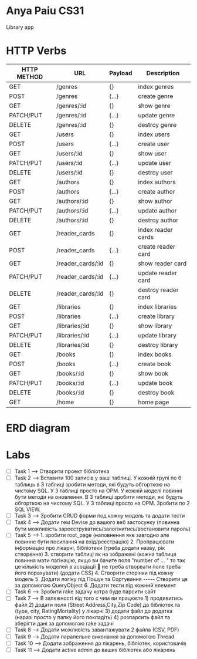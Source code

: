 # Anya Paiu CS31
Library app


# HTTP Verbs
| HTTP METHOD | URL             | Payload | Description                  |
|-------------|-----------------|---------|------------------------------|
GET |/genres |{} |index genres
POST|/genres |{...} |create genre
GET |/genres/:id |{} |show genre
PATCH/PUT |/genres/:id |{...} |update genre
DELETE |/genres/:id|{} |destroy genre
GET |/users |{} |index users
POST|/users |{...} |create user
GET |/users/:id |{} |show user
PATCH/PUT |/users/:id |{...} |update user
DELETE |/users/:id |{} |destroy user
GET |/authors |{} |index authors
POST|/authors |{...} |create author
GET |/authors/:id|{} |show author
PATCH/PUT |/authors/:id|{...} |update author
DELETE |/authors/:id|{} |destroy author
GET |/reader_cards |{} |index reader cards
POST|/reader_cards |{...} |create reader card
GET |/reader_cards/:id|{} |show reader card
PATCH/PUT |/reader_cards/:id|{...}|update reader card
DELETE |/reader_cards/:id|{} |destroy reader card
GET |/libraries |{} |index libraries
POST|/libraries |{...} |create library
GET |/libraries/:id |{} |show library
PATCH/PUT |/libraries/:id|{...} |update library
DELETE |/libraries/:id |{} |destroy library
GET |/books |{} |index books
POST|/books |{...} |create book
GET |/books/:id |{} |show book
PATCH/PUT |/books/:id |{...} |update book
DELETE |/books/:id |{} |destroy book
GET |/home |{} |home page

# ERD diagram

# Labs
- [ ] Task 1 --> Створити проект бібліотека
- [ ] Task 2 --> Вставити 100 записів у ваші таблиці. У кожній групі по 6 таблиць в 3 таблиці зробити методи, які будуть обгорткою на чистому SQL. У 3 таблиці просто на ОРМ.
  У кожній моделі повинні бути методи на оновлення. В 3 таблиці зробити методи, які будуть обгорткою на чистому SQL. У 3 таблиці просто на ОРМ.
  Зробити по 2 SQL VIEW.
- [ ] Task 3 --> Зробити CRUD форми под кожну модель та додати тести
- [ ] Task 4 --> Додати гем Devise до вашого веб застосунку (повинна бути можливість зареєструватись/залогінитись/востановити пароль)
- [ ] Task 5 --> 1.  зробити root_page (наповнення яке завгодно але повинне бути посилання на  вхід/реєстрацію)
                 2. Пропрацювати інформацію про лікарні, бібліотеки (треба додати назву, рік створення)
                 3.  створити таблиці як на зображені (кожна таблиця повинна мати пагінацію,  якщо ви бачите поля "number of ... " то так це кількість моделей в асоціації 🙂 не треба створвати поле треба його порахувати) (додати CSS) 
                 4. Створити сторінки під кожну модель
                 5. Додати логіку під Пошук та Сортування ----- Створити це за допомогою QueryObject
                 6. Додати тести під кожний елемент
- [ ] Task 6 --> Зробити rake задачу котра буде парсити сайт 
- [ ] Task 7 --> В залежності від того с чим ви працюєте 
                 1) продивитись файл
                 2) додати поля (Street Address,City,Zip Code) до бібліотек та (type, city, RatingMortality) у лікарні
                 3) додати файл до додатка (наразі просто у папку його покладіть)
                 4) розпарсить файл та зберігти дані за допомогою rake задачі
- [ ] Task 8 --> Додати можливість завантажувати 2 файла (СSV, PDF)
- [ ] Task 9 --> Додати паралельне виконання за допомогою Thread
- [ ] Task 10 --> Додати зображення до лікарень, бібліотек, користовачів
- [ ] Task 11 --> Додати active admin до ваших бібліотек або лікарень